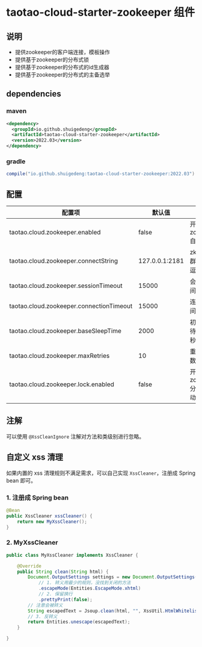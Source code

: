 # taotao-cloud-starter-zookeeper 组件

## 说明
- 提供zookeeper的客户端连接，模板操作
- 提供基于zookeeper的分布式锁
- 提供基于zookeeper的分布式的id生成器
- 提供基于zookeeper的分布式的主备选举

## dependencies
### maven
```xml
<dependency>
  <groupId>io.github.shuigedeng</groupId>
  <artifactId>taotao-cloud-starter-zookeeper</artifactId>
  <version>2022.03</version>
</dependency>
```

### gradle
```groovy
compile("io.github.shuigedeng:taotao-cloud-starter-zookeeper:2022.03")
```

## 配置
| 配置项                         | 默认值 | 说明                                        |
| ------------------------------ | ------ | ----------------------------------------- |
| taotao.cloud.zookeeper.enabled               | false   | 开启zookeeper自动配置                                 |
| taotao.cloud.zookeeper.connectString         | 127.0.0.1:2181   | zk连接集群，多个用逗号隔开                  |
| taotao.cloud.zookeeper.sessionTimeout        | 15000  | 会话超时时间(毫秒)        |
| taotao.cloud.zookeeper.connectionTimeout     | 15000  | 连接超时时间(毫秒) |
| taotao.cloud.zookeeper.baseSleepTime         | 2000  | 初始重试等待时间(毫秒)                   |
| taotao.cloud.zookeeper.maxRetries        | 10  | 重试最大次数            |
| taotao.cloud.zookeeper.lock.enabled |     false   | 开启zookeeper分布式锁自动配置                           |

## 注解
可以使用 `@XssCleanIgnore` 注解对方法和类级别进行忽略。

## 自定义 xss 清理
如果内置的 xss 清理规则不满足需求，可以自己实现 `XssCleaner`，注册成 Spring bean 即可。

### 1. 注册成 Spring bean
```java
@Bean
public XssCleaner xssCleaner() {
    return new MyXssCleaner();
}
```

### 2. MyXssCleaner
```java
public class MyXssCleaner implements XssCleaner {

	@Override
	public String clean(String html) {
		Document.OutputSettings settings = new Document.OutputSettings()
			// 1. 转义用最少的规则，没找到关闭的方法
			.escapeMode(Entities.EscapeMode.xhtml)
			// 2. 保留换行
			.prettyPrint(false);
		// 注意会被转义
		String escapedText = Jsoup.clean(html, "", XssUtil.HtmlWhitelist.INSTANCE, settings);
		// 3. 反转义
		return Entities.unescape(escapedText);
	}

}
```
